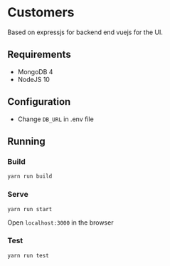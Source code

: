# Customers

Based on expressjs for backend end vuejs for the UI.

## Requirements

- MongoDB 4
- NodeJS 10

## Configuration

- Change `DB_URL` in .env file

## Running

### Build

`yarn run build`

### Serve

`yarn run start`

Open `localhost:3000` in the browser


### Test

`yarn run test`
